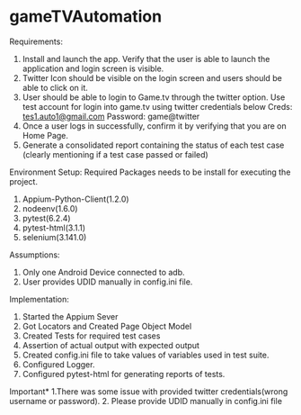 # gameTVAutomation
Requirements:
1.	Install and launch the app. 
Verify that the user is able to launch the application and login screen is visible.
2.	Twitter Icon should be visible on the login screen and users should be able to click on it.
3.	User should be able to login to Game.tv through the twitter option. Use test account for login into game.tv using twitter credentials below
Creds: tes1.auto1@gmail.com
Password: game@twitter
4.	Once a user logs in successfully,  confirm it by verifying that you are on Home Page.
5.	Generate a consolidated report containing the status of each test case (clearly mentioning if a test case passed or failed)

Environment Setup:
Required Packages needs to be install for executing the project.
1. Appium-Python-Client(1.2.0)
2. nodeenv(1.6.0)
3. pytest(6.2.4)
4. pytest-html(3.1.1)
5. selenium(3.141.0)

Assumptions:
1. Only one Android Device connected to adb.
2. User provides UDID manually in config.ini file.

Implementation:
1. Started the Appium Sever
2. Got Locators and Created Page Object Model
3. Created Tests for required test cases
4. Assertion of actual output with expected output 
5. Created config.ini file to take values of variables used in test suite.
6. Configured Logger.
7. Configured pytest-html for generating reports of tests.

Important* 
1.There was some issue with provided twitter credentials(wrong username or password). 
2. Please provide UDID manually in config.ini file
